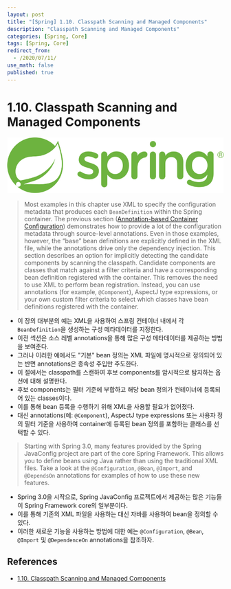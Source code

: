 ```yaml
---
layout: post
title: "[Spring] 1.10. Classpath Scanning and Managed Components"
description: "Classpath Scanning and Managed Components"
categories: [Spring, Core]
tags: [Spring, Core]
redirect_from:
  - /2020/07/11/
use_math: false
published: true
---
```


# 1.10. Classpath Scanning and Managed Components

<img src="/assets/images/posts/logos/spring-logo.svg">

> Most examples in this chapter use XML to specify the configuration metadata that produces each `BeanDefinition` within the Spring container. The previous section ([Annotation-based Container Configuration](https://docs.spring.io/spring/docs/current/spring-framework-reference/core.html#beans-annotation-config)) demonstrates how to provide a lot of the configuration metadata through source-level annotations. Even in those examples, however, the “base” bean definitions are explicitly defined in the XML file, while the annotations drive only the dependency injection. This section describes an option for implicitly detecting the candidate components by scanning the classpath. Candidate components are classes that match against a filter criteria and have a corresponding bean definition registered with the container. This removes the need to use XML to perform bean registration. Instead, you can use annotations (for example, `@Component`), AspectJ type expressions, or your own custom filter criteria to select which classes have bean definitions registered with the container.

- 이 장의 대부분의 예는 XML을 사용하여 스프링 컨테이너 내에서 각 `BeanDefinition`을 생성하는 구성 메타데이터를 지정한다.
- 이전 섹션은 소스 레벨 annotations을 통해 많은 구성 메타데이터를 제공하는 방법을 보여준다.
- 그러나 이러한 예에서도 "기본" bean 정의는 XML 파일에 명시적으로 정의되어 있는 반면 annotations은 종속성 주입만 주도한다.
- 이 절에서는 classpath를 스캔하여 후보 components를 암시적으로 탐지하는 옵션에 대해 설명한다.
- 후보 components는 필터 기준에 부합하고 해당 bean 정의가 컨테이너에 등록되어 있는 classes이다.
- 이를 통해 bean 등록을 수행하기 위해 XML을 사용할 필요가 없어졌다.
- 대신 annotations(예: `@Component`), AspectJ type expressions 또는 사용자 정의 필터 기준을 사용하여 container에 등록된 bean 정의를 포함하는 클래스를 선택할 수 있다.

> Starting with Spring 3.0, many features provided by the Spring JavaConfig project are part of the core Spring Framework. This allows you to define beans using Java rather than using the traditional XML files. Take a look at the `@Configuration`, `@Bean`, `@Import`, and `@DependsOn` annotations for examples of how to use these new features.

- Spring 3.0을 시작으로, Spring JavaConfig 프로젝트에서 제공하는 많은 기능들이 Spring Framework core의 일부분이다.
- 이를 통해 기존의 XML 파일을 사용하는 대신 자바를 사용하여 bean을 정의할 수 있다.
- 이러한 새로운 기능을 사용하는 방법에 대한 예는 `@Configuration`, `@Bean`, `@Import` 및 `@DependenceOn` annotations을 참조하자.

## References

- [1.10. Classpath Scanning and Managed Components](https://docs.spring.io/spring/docs/current/spring-framework-reference/core.html#beans-classpath-scanning)
